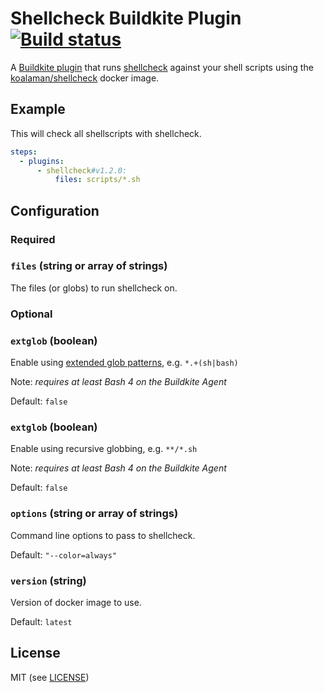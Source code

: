 # Shellcheck Buildkite Plugin [![Build status](https://badge.buildkite.com/c5e8fc8efd91713b2f64222a79fb65d5ac3aa5c6717956b29b.svg?branch=master)](https://buildkite.com/buildkite/plugins-shellcheck)

A [Buildkite plugin](https://buildkite.com/docs/agent/v3/plugins) that runs [shellcheck](https://github.com/koalaman/shellcheck) against your shell scripts using the [koalaman/shellcheck](https://hub.docker.com/r/koalaman/shellcheck/) docker image.

## Example

This will check all shellscripts with shellcheck.

```yml
steps:
  - plugins:
      - shellcheck#v1.2.0:
          files: scripts/*.sh
```

## Configuration

### Required

### `files` (string or array of strings)

The files (or globs) to run shellcheck on.

### Optional

### `extglob` (boolean)

Enable using [extended glob patterns](https://www.gnu.org/software/bash/manual/html_node/Pattern-Matching.html), e.g. `*.+(sh|bash)`

Note: _requires at least Bash 4 on the Buildkite Agent_

Default: `false`

### `extglob` (boolean)

Enable using recursive globbing, e.g. `**/*.sh`

Note: _requires at least Bash 4 on the Buildkite Agent_

Default: `false`

### `options` (string or array of strings)

Command line options to pass to shellcheck.

Default: `"--color=always"`

### `version` (string)

Version of docker image to use.

Default: `latest`

## License

MIT (see [LICENSE](LICENSE))
